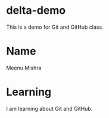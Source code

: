 # delta-demo
This is a demo for Git and GitHub class.

# Name
Meenu Mishra

# Learning
I am learning about Git and GitHub.

